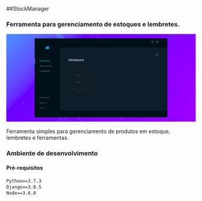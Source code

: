 ##StockManager
### Ferramenta para gerenciamento de estoques e lembretes.
![alt text](frontend/public/howisit_001.png)

Ferramenta simples para gerenciamento de produtos em estoque, lembretes e ferramentas.

### Ambiente de desenvolvimento
#### Pré-requisitos
    Python==3.7.3
    Django==3.0.5
    Node==3.6.0   
